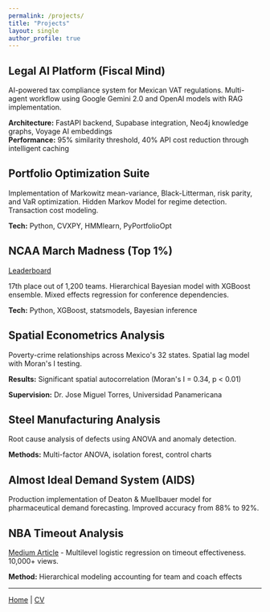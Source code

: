 ```yaml
---
permalink: /projects/
title: "Projects"  
layout: single
author_profile: true
---
```

## Legal AI Platform (Fiscal Mind)

AI-powered tax compliance system for Mexican VAT regulations. Multi-agent workflow using Google Gemini 2.0 and OpenAI models with RAG implementation.


**Architecture:** FastAPI backend, Supabase integration, Neo4j knowledge graphs, Voyage AI embeddings  
**Performance:** 95% similarity threshold, 40% API cost reduction through intelligent caching
## Portfolio Optimization Suite

Implementation of Markowitz mean-variance, Black-Litterman, risk parity, and VaR optimization. Hidden Markov Model for regime detection. Transaction cost modeling.

**Tech:** Python, CVXPY, HMMlearn, PyPortfolioOpt

## NCAA March Madness (Top 1%)
[Leaderboard](https://www.kaggle.com/competitions/march-machine-learning-mania-2023/leaderboard)

17th place out of 1,200 teams. Hierarchical Bayesian model with XGBoost ensemble. Mixed effects regression for conference dependencies.

**Tech:** Python, XGBoost, statsmodels, Bayesian inference

## Spatial Econometrics Analysis

Poverty-crime relationships across Mexico's 32 states. Spatial lag model with Moran's I testing.


**Results:** Significant spatial autocorrelation (Moran's I = 0.34, p < 0.01)

**Supervision:** Dr. Jose Miguel Torres, Universidad Panamericana

## Steel Manufacturing Analysis

Root cause analysis of defects using ANOVA and anomaly detection. 

**Methods:** Multi-factor ANOVA, isolation forest, control charts

## Almost Ideal Demand System (AIDS)

Production implementation of Deaton & Muellbauer model for pharmaceutical demand forecasting. Improved accuracy from 88% to 92%.



## NBA Timeout Analysis

[Medium Article](https://medium.com/@ivm9816/analyzing-nba-timeouts-29df987f076a) - Multilevel logistic regression on timeout effectiveness. 10,000+ views.

**Method:** Hierarchical modeling accounting for team and coach effects

---

[Home](/) | [CV](assets/IsaacVergaraCV.pdf)